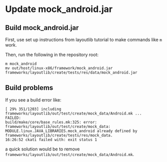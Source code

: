 # Update mock_android.jar

## Build mock_android.jar

First, use set up instructions from layoutlib tutorial to make commands like `m` work.

Then, run the following in the repository root:

```
m mock_android
mv out/host/linux-x86/framework/mock_android.jar frameworks/layoutlib/create/tests/res/data/mock_android.jar
```

## Build problems

If you see a build error like:

```
[ 29% 351/1203] including frameworks/layoutlib/out/test/create/mock_data/Android.mk ...
FAILED:
build/make/core/base_rules.mk:325: error: frameworks/layoutlib/out/test/create/mock_data: MODULE.linux.JAVA_LIBRARIES.mock_android already defined by frameworks/layoutlib/create/tests/res/mock_data.
16:26:52 ckati failed with: exit status 1
```

a quick solution would be to remove `frameworks/layoutlib/out/test/create/mock_data/Android.mk`.
